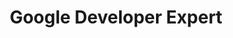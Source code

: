 ---
name: Deborah Kurata
title: Google Developer Expert
twitter: DeborahKurata
github: https://github.com/DeborahK
image: /media/people/deborah-kurata.jpg
---